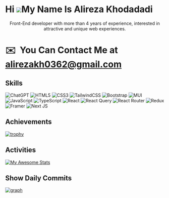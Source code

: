   Hi ![](https://user-images.githubusercontent.com/18350557/176309783-0785949b-9127-417c-8b55-ab5a4333674e.gif)My Name Is Alireza Khodadadi
=========================================================================================================================================

  <p align='center' >Front-End developer with more than 4 years of experience, interested in attractive and unique web experiences.</p>
  
   # ✉️  You Can Contact Me at [alirezakh0362@gmail.com](mailto:alirezakh0090@gmail.com)

 
 
## Skills
  ![ChatGPT](https://img.shields.io/badge/chatGPT-74aa9c?style=for-the-badge&logo=openai&logoColor=white)
  ![HTML5](https://img.shields.io/badge/html5-%23E34F26.svg?style=for-the-badge&logo=html5&logoColor=white)
  ![CSS3](https://img.shields.io/badge/css3-%231572B6.svg?style=for-the-badge&logo=css3&logoColor=white)
  ![TailwindCSS](https://img.shields.io/badge/tailwindcss-%2338B2AC.svg?style=for-the-badge&logo=tailwind-css&logoColor=white)
  ![Bootstrap](https://img.shields.io/badge/bootstrap-%238511FA.svg?style=for-the-badge&logo=bootstrap&logoColor=white)
  ![MUI](https://img.shields.io/badge/MUI-%230081CB.svg?style=for-the-badge&logo=mui&logoColor=white)
  ![JavaScript](https://img.shields.io/badge/javascript-%23323330.svg?style=for-the-badge&logo=javascript&logoColor=%23F7DF1E)
  ![TypeScript](https://img.shields.io/badge/typescript-%23007ACC.svg?style=for-the-badge&logo=typescript&logoColor=white)
  ![React](https://img.shields.io/badge/react-%2320232a.svg?style=for-the-badge&logo=react&logoColor=%2361DAFB)
  ![React Query](https://img.shields.io/badge/-React%20Query-FF4154?style=for-the-badge&logo=react%20query&logoColor=white)
  ![React Router](https://img.shields.io/badge/React_Router-CA4245?style=for-the-badge&logo=react-router&logoColor=white)
  ![Redux](https://img.shields.io/badge/redux-%23593d88.svg?style=for-the-badge&logo=redux&logoColor=white)
  ![Framer](https://img.shields.io/badge/Framer-black?style=for-the-badge&logo=framer&logoColor=blue)
  ![Next JS](https://img.shields.io/badge/Next-black?style=for-the-badge&logo=next.js&logoColor=white)
  
 

## Achievements
[![trophy](https://github-profile-trophy.vercel.app/?username=ProgrammerFront077)](https://github.com/ryo-ma/github-profile-trophy)

## Activities
[![My Awesome Stats](https://awesome-github-stats.azurewebsites.net/user-stats/ProgrammerFront077?cardType=level-alternate&theme=radical&preferLogin=false)](https://git.io/awesome-stats-card)
## Show Daily Commits      
[![graph](https://github-readme-activity-graph.vercel.app/graph?username=ProgrammerFront077&theme=github-compact)](https://github.com/ashutosh00710/github-readme-activity-graph)
 
 
